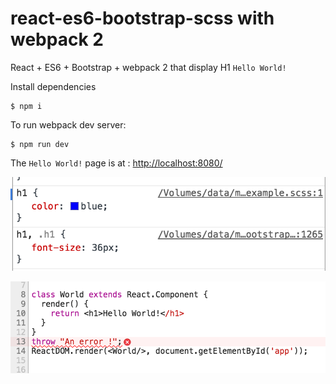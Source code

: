 # react-es6-bootstrap-scss with webpack 2
React + ES6 + Bootstrap + webpack 2 that display H1 `Hello World!`

Install dependencies
```
$ npm i
```

To run webpack dev server:
```
$ npm run dev
```

The `Hello World!` page is at : [http://localhost:8080/](http://localhost:8080/)

![alt text](doc/scss_map.png)

![alt text](doc/jsx_map.png)
